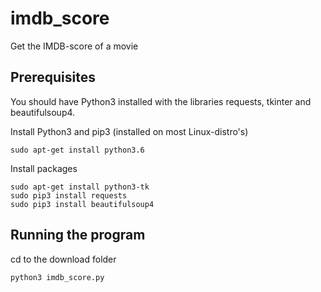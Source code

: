 # imdb_score
Get the IMDB-score of a movie

## Prerequisites
You should have Python3 installed with the libraries requests, tkinter and beautifulsoup4.

Install Python3 and pip3 (installed on most Linux-distro's)
```
sudo apt-get install python3.6
```

Install packages
```
sudo apt-get install python3-tk
sudo pip3 install requests
sudo pip3 install beautifulsoup4
```

## Running the program
cd to the download folder
```
python3 imdb_score.py
```


